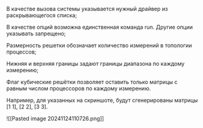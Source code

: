 В качестве вызова системы указывается нужный драйвер из раскрывающегося списка;

В качестве опций возможна единственная команда run. Другие опции указывать запрещено;

Размерность решетки обозначает количество измерений в топологии процессов;

Нижняя и верхняя границы задают границы диапазона по каждому измерению; 

Флаг кубические решётки позволяет оставить только матрицы с равным числом процессоров по каждому измерению. 

Например, для указанных на скриншоте, будут сгенерированы матрицы \[1 1\], \[2 2\], \[3 3\].

![[Pasted image 20241124110726.png]]

